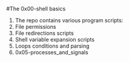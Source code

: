 #The 0x00-shell basics
1. The repo contains various program scripts:
2. File permissions
3. File redirections scripts
4. Shell variable expansion scripts
5. Loops conditions and parsing
6. 0x05-processes_and_signals
